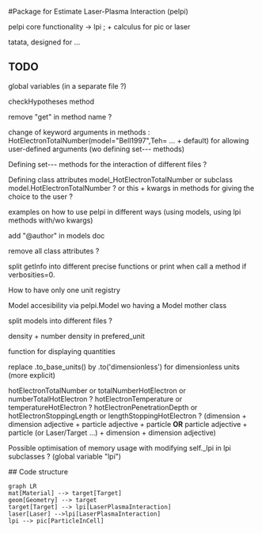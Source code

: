 #Package for Estimate Laser-Plasma Interaction (pelpi)

pelpi core functionality -> lpi ; + calculus for pic or laser

tatata, designed for ...



## TODO

global variables (in a separate file ?)

checkHypotheses method

remove "get" in method name ?

change of keyword arguments in methods : HotElectronTotalNumber(model="Bell1997",Teh= ... + default) for allowing user-defined arguments (wo defining set--- methods)

Defining set--- methods for the interaction of different files ?

Defining class attributes model_HotElectronTotalNumber or subclass model.HotElectronTotalNumber ? or this + kwargs in methods for giving the choice to the user ?

examples on how to use pelpi in different ways (using models, using lpi methods with/wo kwargs)

add "@author" in models doc

remove all class attributes ?

split getInfo into different precise functions or print when call a method if verbosities=0.

How to have only one unit registry

Model accesibility via pelpi.Model wo having a Model mother class

split models into different files ?

density + number density in prefered_unit

function for displaying quantities

replace .to_base_units() by .to('dimensionless') for dimensionless units (more explicit)

hotElectronTotalNumber or totalNumberHotElectron or numberTotalHotElectron ? hotElectronTemperature or temperatureHotElectron ? hotElectronPenetrationDepth or hotElectronStoppingLength or lengthStoppingHotElectron ? (dimension + dimension adjective + particle adjective + particle **OR** particle adjective + particle (or Laser/Target ...) + dimension + dimension adjective)

Possible optimisation of memory usage with modifying self._lpi in lpi subclasses ? (global variable "lpi")

## Code structure



```mermaid
graph LR
mat[Material] --> target[Target]
geom[Geometry] --> target
target[Target] --> lpi[LaserPlasmaInteraction]
laser[Laser] -->lpi[LaserPlasmaInteraction]
lpi --> pic[ParticleInCell]
```
